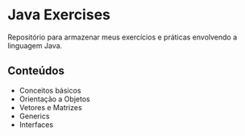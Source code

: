 # Java Exercises
Repositório para armazenar meus exercícios e práticas envolvendo a linguagem Java.

## Conteúdos
- Conceitos básicos
- Orientação a Objetos
- Vetores e Matrizes
- Generics
- Interfaces